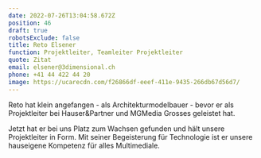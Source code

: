```yaml
---
date: 2022-07-26T13:04:58.672Z
position: 46
draft: true
robotsExclude: false
title: Reto Elsener
function: Projektleiter, Teamleiter Projektleiter
quote: Zitat
email: elsener@3dimensional.ch
phone: +41 44 422 44 20
image: https://ucarecdn.com/f26866df-eeef-411e-9435-266db67d56d7/
---
```

Reto hat klein angefangen - als Architekturmodelbauer - bevor er als Projektleiter bei Hauser&Partner und MGMedia Grosses geleistet hat.

Jetzt hat er bei uns Platz zum Wachsen gefunden und hält unsere Projektleiter in Form.
Mit seiner Begeisterung für Technologie ist er unsere hauseigene Kompetenz für alles Multimediale.
